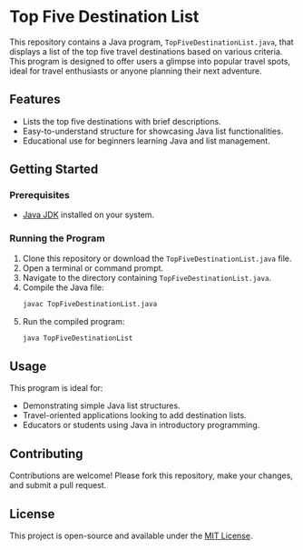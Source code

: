 # Top Five Destination List

This repository contains a Java program, `TopFiveDestinationList.java`, that displays a list of the top five travel destinations based on various criteria. This program is designed to offer users a glimpse into popular travel spots, ideal for travel enthusiasts or anyone planning their next adventure.

## Features

- Lists the top five destinations with brief descriptions.
- Easy-to-understand structure for showcasing Java list functionalities.
- Educational use for beginners learning Java and list management.

## Getting Started

### Prerequisites

- [Java JDK](https://www.oracle.com/java/technologies/javase-downloads.html) installed on your system.

### Running the Program

1. Clone this repository or download the `TopFiveDestinationList.java` file.
2. Open a terminal or command prompt.
3. Navigate to the directory containing `TopFiveDestinationList.java`.
4. Compile the Java file:
   ```bash
   javac TopFiveDestinationList.java
   ```
5. Run the compiled program:
   ```bash
   java TopFiveDestinationList
   ```

## Usage

This program is ideal for:
- Demonstrating simple Java list structures.
- Travel-oriented applications looking to add destination lists.
- Educators or students using Java in introductory programming.

## Contributing

Contributions are welcome! Please fork this repository, make your changes, and submit a pull request.

## License

This project is open-source and available under the [MIT License](LICENSE).
